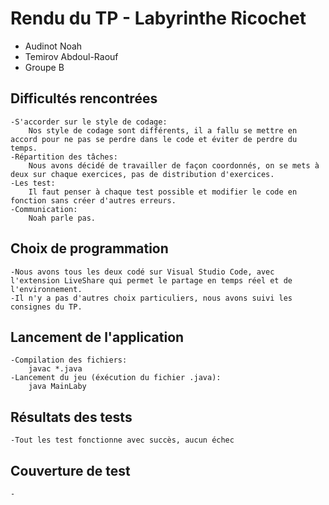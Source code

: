 # Rendu du TP - Labyrinthe Ricochet

- Audinot Noah
- Temirov Abdoul-Raouf
- Groupe B


## Difficultés rencontrées
    -S'accorder sur le style de codage: 
        Nos style de codage sont différents, il a fallu se mettre en accord pour ne pas se perdre dans le code et éviter de perdre du temps.
    -Répartition des tâches:
        Nous avons décidé de travailler de façon coordonnés, on se mets à deux sur chaque exercices, pas de distribution d'exercices.
    -Les test:
        Il faut penser à chaque test possible et modifier le code en fonction sans créer d'autres erreurs.
    -Communication:
        Noah parle pas.


## Choix de programmation
    -Nous avons tous les deux codé sur Visual Studio Code, avec l'extension LiveShare qui permet le partage en temps réel et de l'environnement.
    -Il n'y a pas d'autres choix particuliers, nous avons suivi les consignes du TP.


## Lancement de l'application
    -Compilation des fichiers: 
        javac *.java
    -Lancement du jeu (éxécution du fichier .java):
        java MainLaby


## Résultats des tests
    -Tout les test fonctionne avec succès, aucun échec

## Couverture de test
    -
